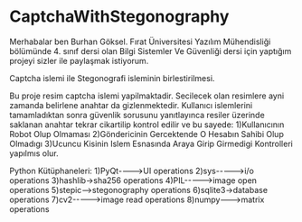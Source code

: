 # CaptchaWithStegonography

Merhabalar ben Burhan Göksel. Fırat Üniversitesi Yazılım Mühendisliği bölümünde 4. sınıf dersi olan Bilgi Sistemler Ve Güvenliği dersi için yaptığım projeyi sizler ile paylaşmak istiyorum.


Captcha islemi ile Stegonografi isleminin birlestirilmesi.

Bu proje resim captcha islemi yapilmaktadir. Secilecek olan resimlere ayni zamanda belirlene anahtar da gizlenmektedir.
Kullanıcı islemlerini tamamladıktan sonra güvenlik sorusunu yanıtlayınca resiler üzerinde saklanan anahtar tekrar cikartilip kontrol edilir ve bu sayede:
	1)Kullanıcının Robot Olup Olmaması
	2)Göndericinin Gercektende O Hesabın Sahibi Olup Olmadıgı
	3)Ucuncu Kisinin Islem Esnasında Araya Girip Girmedigi
Kontrolleri yapılmıs olur.


Python Kütüphaneleri:
	1)PyQt---->UI operations
	2)sys----->i/o operations
	3)hashlib->sha256 operations
	4)PIL----->image open operations
	5)stepic-->stegonography operations
	6)sqlite3->database operations
	7)cv2----->image read operations
	8)numpy--->matrix operations


